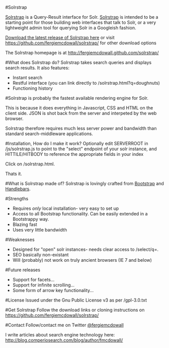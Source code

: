 #Solrstrap

[Solrstrap](http://fergiemcdowall.github.com/solrstrap/) is a Query-Result interface for Solr. [Solrstrap](http://fergiemcdowall.github.com/solrstrap/) is intended to be a starting point for those building web interfaces that talk to Solr, or a very lightweight admin tool for querying Solr in a Googleish fashion.

[Download the latest release of Solrstrap here](https://github.com/fergiemcdowall/solrstrap/zipball/master) or visit https://github.com/fergiemcdowall/solrstrap/ for other download options

The Solrstrap homepage is at http://fergiemcdowall.github.com/solrstrap/

#What does Solrstrap do?
Solrstrap takes search queries and displays search results. It also features:
* Instant search
* Restful interface (you can link directly to /solrstrap.html?q=doughnuts)
* Functioning history

#Solrstrap is probably the fastest available rendering engine for Solr.

This is because it does everything in Javascript, CSS and HTML on the client side. JSON is shot back from the server and interpeted by the web browser.

Solrstrap therefore requires much less server power and bandwidth than standard search-middleware applications.

#Installation, How do I make it work?
Optionally edit SERVERROOT in /js/solrstrap.js to point to the "select" endpoint of your solr instance, and HITTILE/HITBODY to reference the appropriate fields in your index

Click on /solrstrap.html.

Thats it.

#What is Solrstrap made of?
Solrstrap is lovingly crafted from [Bootstrap](http://twitter.github.com/bootstrap/) and [Handlebars](http://handlebarsjs.com).

#Strengths
* Requires _only_ local installation- very easy to set up
* Access to all Bootstrap functionality. Can be easily extended in a Bootstrappy way.
* Blazing fast
* Uses very little bandwidth

#Weaknesses
* Designed for "open" solr instances- needs clear access to /select/q=.
* SEO basically non-existant
* Will (probably) not work on truly ancient browsers (IE 7 and below)

#Future releases
* Support for facets...
* Support for infinite scrolling...
* Some form of arrow key functionality...

#License
Issued under the Gnu Public License v3 as per /gpl-3.0.txt

#Get Solrstrap
Follow the download links or cloning instructions on https://github.com/fergiemcdowall/solrstrap/

#Contact
Follow/contact me on Twitter [@fergiemcdowall](https://twitter.com/fergiemcdowall)

I write articles about search engine technology here: http://blog.comperiosearch.com/blog/author/fmcdowall/
